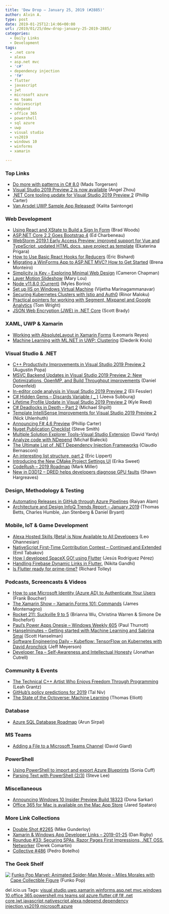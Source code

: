 ```yaml
---
title: 'Dew Drop – January 25, 2019 (#2885)'
author: Alvin A.
type: post
date: 2019-01-25T12:14:06+00:00
url: /2019/01/25/dew-drop-january-25-2019-2885/
categories:
  - Daily Links
  - Development
tags:
  - .net core
  - alexa
  - asp.net mvc
  - 'c#'
  - dependency injection
  - 'f#'
  - flutter
  - javascript
  - jwt
  - microsoft azure
  - ms teams
  - nativescript
  - ndepend
  - office 365
  - powershell
  - sql azure
  - uwp
  - visual studio
  - vs2019
  - windows 10
  - winforms
  - xamarin

---
```

### <a name="top"></a>Top Links

  * <a href="https://blogs.msdn.microsoft.com/dotnet/2019/01/24/do-more-with-patterns-in-c-8-0/" target="_blank">Do more with patterns in C# 8.0</a> (Mads Torgersen)
  * <a href="https://blogs.msdn.microsoft.com/visualstudio/2019/01/24/visual-studio-2019-preview-2-is-now-available/" target="_blank">Visual Studio 2019 Preview 2 is now available</a> (Angel Zhou)
  * <a href="https://blogs.msdn.microsoft.com/dotnet/2019/01/24/net-core-tooling-update-for-visual-studio-2019-preview-2/" target="_blank">.NET Core tooling update for Visual Studio 2019 Preview 2</a> (Phillip Carter)
  * <a href="https://blogs.windows.com/buildingapps/2019/01/18/van-arsdel-sample-app-released/#qH8GsQ2BK3iFbtXA.97?WT.mc_id=DX_MVP4025064" target="_blank">Van Arsdel UWP Sample App Released!</a> (Kalita Saintonge)



### <a name="web"></a>Web Development

  * <a href="https://css-tricks.com/using-react-and-xstate-to-build-a-sign-in-form/" target="_blank">Using React and XState to Build a Sign In Form</a> (Brad Woods)
  * <a href="https://www.telerik.com/blogs/aspnet-core-22-goes-bootstrap-4" target="_blank">ASP.NET Core 2.2 Goes Bootstrap 4</a> (Ed Charbeneau)
  * <a href="https://blog.jetbrains.com/webstorm/2019/01/webstorm-2019-1-early-access-preview/" target="_blank">WebStorm 2019.1 Early Access Preview: improved support for Vue and TypeScript, updated HTML docs, save project as template</a> (Ekaterina Prigara)
  * <a href="https://www.telerik.com/blogs/how-to-use-basic-react-hooks-for-reducers" target="_blank">How to Use Basic React Hooks for Reducers</a> (Eric Bishard)
  * <a href="https://www.grapecity.com/en/blogs/migrating-a-winforms-app-to-web-getting-started" target="_blank">Migrating a WinForms App to ASP.NET MVC? How to Get Started</a> (Brena Monteiro)
  * <a href="https://www.toptal.com/designers/ui/minimal-web-design" target="_blank">Simplicity is Key &#8211; Exploring Minimal Web Design</a> (Cameron Chapman)
  * <a href="http://feedproxy.google.com/~r/tympanus/~3/u0GC4AMQBQ0/" target="_blank">Layer Motion Slideshow</a> (Mary Lou)
  * <a href="https://nodejs.org/en/blog/release/v11.8.0" target="_blank">Node v11.8.0 (Current)</a> (Myles Borins)
  * <a href="https://blogs.msdn.microsoft.com/premier_developer/2019/01/24/set-up-iis-on-windows-virtual-machine/" target="_blank">Set up IIS on Windows Virtual Machine</a> (Vijetha Marinagammanavar)
  * <a href="https://auth0.com/blog/securing-kubernetes-clusters-with-istio-and-auth0/" target="_blank">Securing Kubernetes Clusters with Istio and Auth0</a> (Rinor Maloku)
  * <a href="http://blog.tdwright.co.uk/2019/01/24/practical-pointers-for-working-with-segment-mixpanel-and-google-analytics/" target="_blank">Practical pointers for working with Segment, Mixpanel and Google Analytics</a> (Tom Wright)
  * <a href="https://www.scottbrady91.com/C-Sharp/JSON-Web-Encryption-JWE-in-dotnet-Core" target="_blank">JSON Web Encryption (JWE) in .NET Core</a> (Scott Brady)



### <a name="silverlight"></a>XAML, UWP & Xamarin

  * <a href="https://askxammy.com/working-with-absolutelayout-in-xamarin-forms/" target="_blank">Working with AbsoluteLayout in Xamarin Forms</a> (Leomaris Reyes)
  * <a href="https://xamlbrewer.wordpress.com/2019/01/25/machine-learning-with-ml-net-in-uwp-clustering/" target="_blank">Machine Learning with ML.NET in UWP: Clustering</a> (Diederik Krols)



### <a name="dotnet"></a>Visual Studio & .NET

  * <a href="https://blogs.msdn.microsoft.com/vcblog/2019/01/24/c-productivity-improvements-in-visual-studio-2019-preview-2/" target="_blank">C++ Productivity Improvements in Visual Studio 2019 Preview 2</a> (Augustin Popa)
  * <a href="https://blogs.msdn.microsoft.com/vcblog/2019/01/24/msvc-backend-updates-in-visual-studio-2019-preview-2/" target="_blank">MSVC Backend Updates in Visual Studio 2019 Preview 2: New Optimizations, OpenMP, and Build Throughput improvements</a> (Daniel Donenfeld)
  * <a href="https://blogs.msdn.microsoft.com/vcblog/2019/01/24/in-editor-code-analysis-in-visual-studio-2019-preview-2/" target="_blank">In-editor code analysis in Visual Studio 2019 Preview 2</a> (Eli Fessler)
  * <a href="http://feedproxy.google.com/~r/jeevasubburaj/~3/MbfgvZ4UZto/c-hidden-gems-discards-variable.html" target="_blank">C# Hidden Gems – Discards Variable ( _ )</a> (Jeeva Subburaj)
  * <a href="https://blogs.msdn.microsoft.com/vcblog/2019/01/24/lifetime-profile-update-in-visual-studio-2019-preview-2/" target="_blank">Lifetime Profile Update in Visual Studio 2019 Preview 2</a> (Kyle Reed)
  * <a href="https://michaelscodingspot.com/2019/01/24/c-deadlocks-in-depth-part-2/" target="_blank">C# Deadlocks in Depth – Part 2</a> (Michael Shpilt)
  * <a href="https://blogs.msdn.microsoft.com/vcblog/2019/01/24/template-intellisense-improvements-for-visual-studio-2019-preview-2/" target="_blank">Template IntelliSense Improvements for Visual Studio 2019 Preview 2</a> (Nick Uhlenhuth)
  * <a href="https://blogs.msdn.microsoft.com/dotnet/2019/01/24/announcing-f-4-6-preview/" target="_blank">Announcing F# 4.6 Preview</a> (Phillip Carter)
  * <a href="https://ardalis.com/nuget-publication-checklist" target="_blank">Nuget Publication Checklist</a> (Steve Smith)
  * <a href="http://feedproxy.google.com/~r/davidyardy/~3/a32PVnAja-M/" target="_blank">Multiple Solution Explorer Tools–Visual Studio Extension</a> (David Yardy)
  * <a href="http://www.michalbialecki.com/2019/01/23/analyze-code-with-ndepend/" target="_blank">Analyze code with NDepend</a> (Michał Białecki)
  * <a href="https://www.claudiobernasconi.ch/2019/01/24/the-ultimate-list-of-net-dependency-injection-frameworks/" target="_blank">The Ultimate List of .NET Dependency Injection Frameworks</a> (Claudio Bernasconi)
  * <a href="https://ericlippert.com/2019/01/24/an-interesting-list-structure-part-2/" target="_blank">An interesting list structure, part 2</a> (Eric Lippert)
  * <a href="https://blogs.msdn.microsoft.com/vcblog/2019/01/24/introducing-the-new-cmake-project-settings-ui/" target="_blank">Introducing the New CMake Project Settings UI</a> (Erika Sweet)
  * <a href="https://community.devexpress.com/blogs/markmiller/archive/2019/01/24/coderush-2019-roadmap.aspx" target="_blank">CodeRush – 2019 Roadmap</a> (Mark Miller)
  * <a href="https://blogs.msdn.microsoft.com/directx/2019/01/24/dred/" target="_blank">New in D3D12 – DRED helps developers diagnose GPU faults</a> (Shawn Hargreaves)



### <a name="design"></a>Design, Methodology & Testing

  * <a href="https://blogs.msdn.microsoft.com/devops/2019/01/25/automating-releases-in-github-through-azure-pipelines/" target="_blank">Automating Releases in GitHub through Azure Pipelines</a> (Raiyan Alam)
  * <a href="https://www.infoq.com/articles/architecture-trends-2019?utm_campaign=infoq_content&utm_source=infoq&utm_medium=feed&utm_term=global" target="_blank">Architecture and Design InfoQ Trends Report &#8211; January 2019</a> (Thomas Betts, Charles Humble, Jan Stenberg & Daniel Bryant)



### <a name="mobile"></a>Mobile, IoT & Game Development

  * <a href="https://developer.amazon.com:443/blogs/alexa/post/afa8c3b3-945c-4721-8363-44394ed4729c/alexa-hosted-skills-beta-is-now-available-to-all-developers" target="_blank">Alexa Hosted Skills (Beta) is Now Available to All Developers</a> (Leo Ohannesian)
  * <a href="https://www.nativescript.org/blog/nativescript-first-time-contribution-contest-continued-and-extended" target="_blank">NativeScript First-Time Contribution Contest &#8211; Continued and Extended</a> (Emil Tabakov)
  * <a href="https://medium.com/flutter-community/how-i-developed-spacex-go-using-flutter-aa66e9bf14c3?source=rss----86fb29d7cc6a---4" target="_blank">How I developed SpaceX GO! using Flutter</a> (Jesús Rodríguez Pérez)
  * <a href="https://medium.com/flutter-community/handling-firebase-dynamic-links-in-flutter-7c1de6a4e2e?source=rss----86fb29d7cc6a---4" target="_blank">Handling Firebase Dynamic Links in Flutter.</a> (Nikita Gandhi)
  * <a href="https://blog.novoda.com/flutter/" target="_blank">Is Flutter ready for prime-time?</a> (Richard Tolley)



### <a name="podcasts"></a>Podcasts, Screencasts & Videos

  * <a href="http://www.youtube.com/watch?v=30B7efdpNxI" target="_blank">How to use Microsoft Identity (Azure AD) to Authenticate Your Users</a> (Frank Boucher)
  * <a href="https://channel9.msdn.com/Shows/XamarinShow/XamarinForms-101-Commands?WT.mc_id=DX_MVP4025064" target="_blank">The Xamarin Show &#8211; Xamarin.Forms 101: Commands</a> (James Montemagno)
  * <a href="http://relay.fm/rocket/211" target="_blank">Rocket 211: Suckville 9 to 5</a> (Brianna Wu, Christina Warren & Simone De Rochefort)
  * <a href="https://www.thurrott.com/podcasts/windows-weekly/198334/pauls-power-apps-onesie-windows-weekly-605" target="_blank">Paul’s Power Apps Onesie – Windows Weekly 605</a> (Paul Thurrott)
  * <a href="https://hanselminutes.com/668/getting-started-with-machine-learning-and-sabrina-smai" target="_blank">Hanselminutes &#8211; Getting started with Machine Learning and Sabrina Smai</a> (Scott Hanselman)
  * <a href="https://softwareengineeringdaily.com/2019/01/25/kubeflow-tensorflow-on-kubernetes-with-david-aronchick/" target="_blank">Software Engineering Daily &#8211; Kubeflow: TensorFlow on Kubernetes with David Aronchick</a> (Jeff Meyerson)
  * <a href="http://developertea.simplecast.fm/0c32d85b" target="_blank">Developer Tea &#8211; Self-Awareness and Intellectual Honesty</a> (Jonathan Cutrell)



### <a name="events"></a>Community & Events

  * <a href="http://feedproxy.google.com/~r/Typemock/~3/00qclA-fC1g/" target="_blank">The Technical C++ Artist Who Enjoys Freedom Through Programming</a> (Leah Grantz)
  * <a href="https://github.blog/2019-01-24-githubs-policy-predictions-for-2019/" target="_blank">GitHub’s policy predictions for 2019</a> (Tal Niv)
  * <a href="https://github.blog/2019-01-24-the-state-of-the-octoverse-machine-learning/" target="_blank">The State of the Octoverse: Machine Learning</a> (Thomas Elliott)



### <a name="sql"></a>Database

  * <a href="https://blobeater.blog/2019/01/24/azure-sql-database-roadmap/" target="_blank">Azure SQL Database Roadmap</a> (Arun Sirpal)



### MS Teams<a name="sp"></a>

  * <a href="http://davidgiard.com/2019/01/25/AddingAFileToAMicrosoftTeamsChannel.aspx" target="_blank">Adding a File to a Microsoft Teams Channel</a> (David Giard)



### <a name="ps"></a>PowerShell

  * <a href="https://techcommunity.microsoft.com/t5/ITOps-Talk-Blog/Using-PowerShell-to-import-and-export-Azure-Blueprints/ba-p/324773" target="_blank">Using PowerShell to import and export Azure Blueprints</a> (Sonia Cuff)
  * <a href="https://blogs.msdn.microsoft.com/powershell/2019/01/24/parsing-text-with-powershell-2-3/" target="_blank">Parsing Text with PowerShell (2/3)</a> (Steve Lee)



### <a name="misc"></a>Miscellaneous

  * <a href="https://blogs.windows.com/windowsexperience/2019/01/24/announcing-windows-10-insider-preview-build-18323/?WT.mc_id=DX_MVP4025064" target="_blank">Announcing Windows 10 Insider Preview Build 18323</a> (Dona Sarkar)
  * <a href="https://www.microsoft.com/en-us/microsoft-365/blog/2019/01/24/office-365-for-mac-is-available-in-the-mac-app-store/" target="_blank">Office 365 for Mac is available on the Mac App Store</a> (Jared Spataro)



### <a name="links"></a>More Link Collections

  * <a href="https://afreshcup.com/home/2019/01/25/double-shot-2265.html" target="_blank">Double Shot #2265</a> (Mike Gunderloy)
  * <a href="https://links.danrigby.com/2019/01/app-developer-links-2019-01-25/" target="_blank">Xamarin & Windows App Developer Links &#8211; 2019-01-25</a> (Dan Rigby)
  * <a href="https://codeopinion.com/roundup-33/" target="_blank">Roundup #33: Securing SPAs, Razor Pages First Impressions, .NET OSS, Networker</a> (Derek Comartin)
  * <a href="http://feedproxy.google.com/~r/tympanus/~3/ZOljm-bbX0o/" target="_blank">Collective #486</a> (Pedro Botelho)



### <a name="shelf"></a>The Geek Shelf

<a href="https://www.amazon.com/dp/B07DFCCFRQ/amavin-20" target="_blank"><img data-recalc-dims="1" decoding="async" align="left" style="margin: 0px 0px 10px; border: 0px currentcolor; border-image: none; float: left; display: inline; background-image: none;" src="https://i0.wp.com/images-na.ssl-images-amazon.com/images/I/61ufyDIKXDL._SS135_.jpg?w=660&#038;ssl=1" border="0" /></a>&nbsp;<a href="https://www.amazon.com/dp/B07DFCCFRQ/amavin-20" target="_blank">Funko Pop Marvel: Animated Spider-Man Movie &#8211; Miles Morales with Cape Collectible Figure</a> (Funko Pop)







<div class="wlWriterEditableSmartContent" id="scid:77ECF5F8-D252-44F5-B4EB-D463C5396A79:454565fb-225d-4dd6-b335-9913e532ea8f" style="margin: 0px; padding: 0px; float: none; display: inline;">
  del.icio.us Tags: <a href="http://del.icio.us/popular/visual+studio" rel="tag">visual studio</a>,<a href="http://del.icio.us/popular/uwp" rel="tag">uwp</a>,<a href="http://del.icio.us/popular/xamarin" rel="tag">xamarin</a>,<a href="http://del.icio.us/popular/winforms" rel="tag">winforms</a>,<a href="http://del.icio.us/popular/asp.net+mvc" rel="tag">asp.net mvc</a>,<a href="http://del.icio.us/popular/windows+10" rel="tag">windows 10</a>,<a href="http://del.icio.us/popular/office+365" rel="tag">office 365</a>,<a href="http://del.icio.us/popular/powershell" rel="tag">powershell</a>,<a href="http://del.icio.us/popular/ms+teams" rel="tag">ms teams</a>,<a href="http://del.icio.us/popular/sql+azure" rel="tag">sql azure</a>,<a href="http://del.icio.us/popular/flutter" rel="tag">flutter</a>,<a href="http://del.icio.us/popular/c%23" rel="tag">c#</a>,<a href="http://del.icio.us/popular/f%23" rel="tag">f#</a>,<a href="http://del.icio.us/popular/.net+core" rel="tag">.net core</a>,<a href="http://del.icio.us/popular/jwt" rel="tag">jwt</a>,<a href="http://del.icio.us/popular/javascript" rel="tag">javascript</a>,<a href="http://del.icio.us/popular/nativescript" rel="tag">nativescript</a>,<a href="http://del.icio.us/popular/alexa" rel="tag">alexa</a>,<a href="http://del.icio.us/popular/ndepend" rel="tag">ndepend</a>,<a href="http://del.icio.us/popular/dependency+injection" rel="tag">dependency injection</a>,<a href="http://del.icio.us/popular/vs2019" rel="tag">vs2019</a>,<a href="http://del.icio.us/popular/microsoft+azure" rel="tag">microsoft azure</a>
</div>